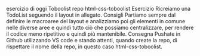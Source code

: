 esercizio di oggi Toboolist
repo html-css-toboolist
Esercizio Ricreiamo una TodoList seguendo il layout in allegato.
Consigli
Partiamo sempre dal definire le macroaree del layout e analizziamo poi gli elementi in comune nelle diverse aree e quindi tutto ciò che possiamo centralizzare, per rendere il codice meno ripetitivo e quindi più mantenibile.
Consegna
Pushate in Github utilizzando VS code e stando attenti, quando create la repo, di rispettare il nome della repo, in questo caso html-css-toboolist.
